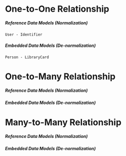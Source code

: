 # One-to-One Relationship

##### Reference Data Models (Normalization)
`User - Identifier`
##### Embedded Data Models (De-normalization)
`Person - LibraryCard`

# One-to-Many Relationship
##### Reference Data Models (Normalization)
##### Embedded Data Models (De-normalization)
# Many-to-Many Relationship 
##### Reference Data Models (Normalization)
##### Embedded Data Models (De-normalization)

